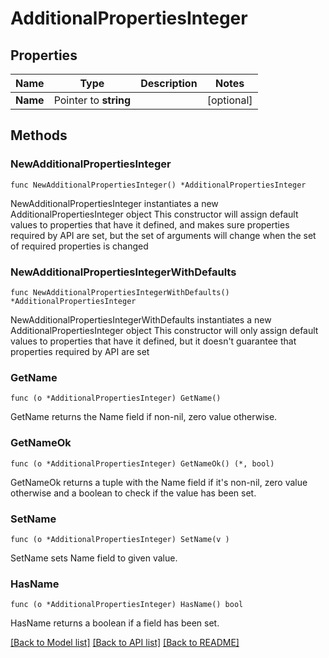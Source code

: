 # AdditionalPropertiesInteger

## Properties

Name | Type | Description | Notes
------------ | ------------- | ------------- | -------------
**Name** | Pointer to **string** |  | [optional] 

## Methods

### NewAdditionalPropertiesInteger

`func NewAdditionalPropertiesInteger() *AdditionalPropertiesInteger`

NewAdditionalPropertiesInteger instantiates a new AdditionalPropertiesInteger object
This constructor will assign default values to properties that have it defined,
and makes sure properties required by API are set, but the set of arguments
will change when the set of required properties is changed

### NewAdditionalPropertiesIntegerWithDefaults

`func NewAdditionalPropertiesIntegerWithDefaults() *AdditionalPropertiesInteger`

NewAdditionalPropertiesIntegerWithDefaults instantiates a new AdditionalPropertiesInteger object
This constructor will only assign default values to properties that have it defined,
but it doesn't guarantee that properties required by API are set

### GetName

`func (o *AdditionalPropertiesInteger) GetName() `

GetName returns the Name field if non-nil, zero value otherwise.

### GetNameOk

`func (o *AdditionalPropertiesInteger) GetNameOk() (*, bool)`

GetNameOk returns a tuple with the Name field if it's non-nil, zero value otherwise
and a boolean to check if the value has been set.

### SetName

`func (o *AdditionalPropertiesInteger) SetName(v )`

SetName sets Name field to given value.

### HasName

`func (o *AdditionalPropertiesInteger) HasName() bool`

HasName returns a boolean if a field has been set.


[[Back to Model list]](../README.md#documentation-for-models) [[Back to API list]](../README.md#documentation-for-api-endpoints) [[Back to README]](../README.md)


